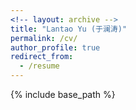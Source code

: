 ```yaml
---
<!-- layout: archive -->
title: "Lantao Yu (于澜涛)"
permalink: /cv/
author_profile: true
redirect_from:
  - /resume
---
```


{% include base_path %}

<!-- [Click to View My Up-to-date Curriculum Vitae [PDF]](http://lantaoyu.github.io/files/lantaoyu_cv.pdf)-->



<!-- <embed src="http://lantaoyu.com/files/lantaoyu_cv.pdf" width="650" height="1800" type='application/pdf'> -->
